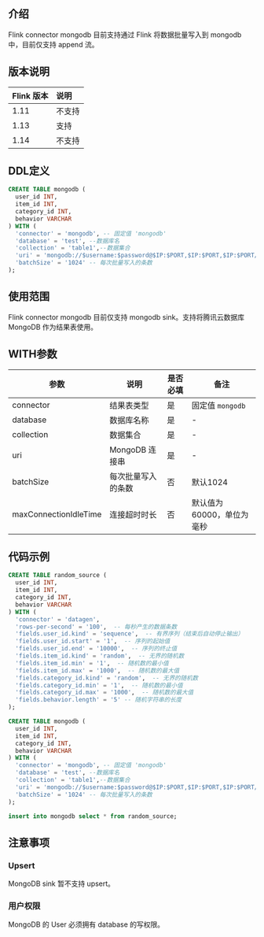 ## 介绍
Flink connector mongodb 目前支持通过 Flink 将数据批量写入到 mongodb 中，目前仅支持 append 流。

## 版本说明
| Flink 版本 | 说明 |
| :-------- | :--- |
| 1.11      | 不支持 |
| 1.13      | 支持 |
| 1.14      | 不支持 |

## DDL定义
```sql
CREATE TABLE mongodb (
  user_id INT,
  item_id INT,
  category_id INT,
  behavior VARCHAR
) WITH (
  'connector' = 'mongodb', -- 固定值 'mongodb'
  'database' = 'test', --数据库名
  'collection' = 'table1',--数据集合
  'uri' = 'mongodb://$username:$password@$IP:$PORT,$IP:$PORT,$IP:$PORT/test?authSource=admin', -- MongoDB连接串
  'batchSize' = '1024' -- 每次批量写入的条数
);
```

## 使用范围

Flink connector mongodb 目前仅支持 mongodb sink。支持将腾讯云数据库 MongoDB 作为结果表使用。

## WITH参数

| 参数                  | 说明               | 是否必填 | 备注                      |
| --------------------- | ------------------ | -------- | ------------------------- |
| connector             | 结果表类型         | 是       | 固定值 `mongodb`          |
| database              | 数据库名称         | 是       | -                         |
| collection            | 数据集合           | 是       | -                         |
| uri                   | MongoDB 连接串      | 是       | -                         |
| batchSize             | 每次批量写入的条数 | 否       | 默认1024                 |
| maxConnectionIdleTime | 连接超时时长       | 否       | 默认值为60000，单位为毫秒 |

## 代码示例

```sql
CREATE TABLE random_source (
  user_id INT,
  item_id INT,
  category_id INT,
  behavior VARCHAR
) WITH (
  'connector' = 'datagen',
  'rows-per-second' = '100',  -- 每秒产生的数据条数
  'fields.user_id.kind' = 'sequence',  -- 有界序列（结束后自动停止输出）
  'fields.user_id.start' = '1',  -- 序列的起始值
  'fields.user_id.end' = '10000',  -- 序列的终止值
  'fields.item_id.kind' = 'random',  -- 无界的随机数
  'fields.item_id.min' = '1',  -- 随机数的最小值
  'fields.item_id.max' = '1000',  -- 随机数的最大值
  'fields.category_id.kind' = 'random',  -- 无界的随机数
  'fields.category_id.min' = '1',  -- 随机数的最小值
  'fields.category_id.max' = '1000',  -- 随机数的最大值
  'fields.behavior.length' = '5' -- 随机字符串的长度
);

CREATE TABLE mongodb (
  user_id INT,
  item_id INT,
  category_id INT,
  behavior VARCHAR
) WITH (
  'connector' = 'mongodb', -- 固定值 'mongodb'
  'database' = 'test', --数据库名
  'collection' = 'table1',--数据集合
  'uri' = 'mongodb://$username:$password@$IP:$PORT,$IP:$PORT,$IP:$PORT/test?authSource=admin', -- MongoDB连接串
  'batchSize' = '1024' -- 每次批量写入的条数
);

insert into mongodb select * from random_source;
```

## 注意事项
### Upsert
MongoDB sink 暂不支持 upsert。

### 用户权限
MongoDB 的 User 必须拥有 database 的写权限。
